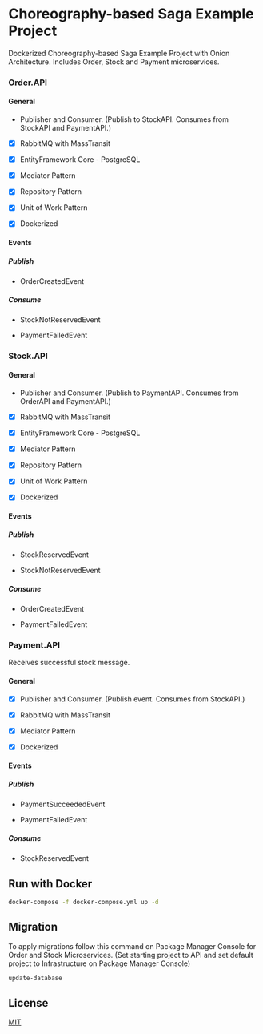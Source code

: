 # Choreography-based Saga Example Project

Dockerized Choreography-based Saga Example Project with Onion Architecture. Includes Order, Stock and Payment microservices.

### Order.API

#### General

- Publisher and Consumer. (Publish to StockAPI. Consumes from StockAPI and PaymentAPI.)

- [x] RabbitMQ with MassTransit

- [x] EntityFramework Core - PostgreSQL

- [x] Mediator Pattern

- [x] Repository Pattern

- [x] Unit of Work Pattern

- [x] Dockerized

#### Events

##### Publish

- OrderCreatedEvent

##### Consume

- StockNotReservedEvent

- PaymentFailedEvent


### Stock.API

#### General

- Publisher and Consumer. (Publish to PaymentAPI. Consumes from OrderAPI and PaymentAPI.)

- [x] RabbitMQ with MassTransit

- [x] EntityFramework Core - PostgreSQL

- [x] Mediator Pattern

- [x] Repository Pattern

- [x] Unit of Work Pattern

- [x] Dockerized

#### Events

##### Publish

- StockReservedEvent

- StockNotReservedEvent

##### Consume

- OrderCreatedEvent

- PaymentFailedEvent


### Payment.API

Receives successful stock message. 

#### General

- [x] Publisher and Consumer. (Publish event. Consumes from StockAPI.)

- [x] RabbitMQ with MassTransit

- [x] Mediator Pattern

- [x] Dockerized

#### Events

##### Publish

- PaymentSucceededEvent

- PaymentFailedEvent

##### Consume

- StockReservedEvent

## Run with Docker


```bash
docker-compose -f docker-compose.yml up -d
```

## Migration

To apply migrations follow this command on Package Manager Console for Order and Stock Microservices. (Set starting project to API and set default project to Infrastructure on Package Manager Console)

```bash
update-database
```

## License

[MIT](https://choosealicense.com/licenses/mit/)
